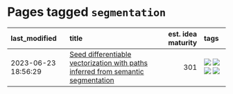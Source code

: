 # Pages tagged `segmentation`

|last_modified|title|est. idea maturity|tags
|:---|:---|---:|:---|
|2023-06-23 18:56:29|[Seed differentiable vectorization with paths inferred from semantic segmentation](../vectorize_anything.md)|301|[![](https://img.shields.io/badge/tag-experimentation-c4fb38)](../tags/experimentation.md) [![](https://img.shields.io/badge/tag-segmentation-fe4dc)](../tags/segmentation.md) [![](https://img.shields.io/badge/tag-svg-d5ffe)](../tags/svg.md) [![](https://img.shields.io/badge/tag-tooling-35b163)](../tags/tooling.md)|